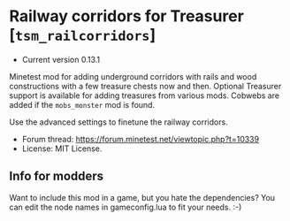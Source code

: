 # Railway corridors for Treasurer [`tsm_railcorridors`]

* Current version 0.13.1

Minetest mod for adding underground corridors with rails and wood constructions with
a few treasure chests now and then. Optional Treasurer support is available for adding
treasures from various mods.
Cobwebs are added if the `mobs_monster` mod is found.

Use the advanced settings to finetune the railway corridors.

* Forum thread: https://forum.minetest.net/viewtopic.php?t=10339
* License: MIT License.

## Info for modders
Want to include this mod in a game, but you hate the dependencies?
You can edit the node names in gameconfig.lua to fit your needs. :-)
